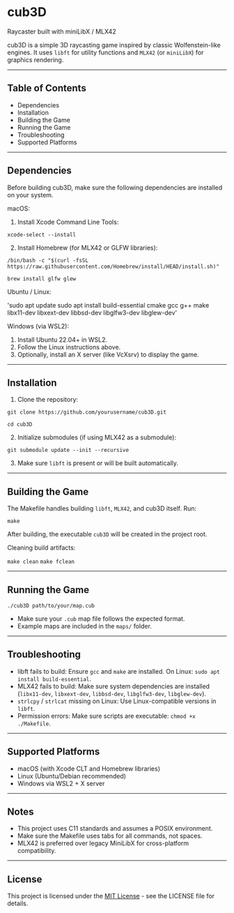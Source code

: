 # cub3D
Raycaster built with miniLibX / MLX42

cub3D is a simple 3D raycasting game inspired by classic Wolfenstein-like engines. It uses `libft` for utility functions and `MLX42` (or `miniLibX`) for graphics rendering.

---

## Table of Contents

- Dependencies
- Installation
- Building the Game
- Running the Game
- Troubleshooting
- Supported Platforms

---

## Dependencies

Before building cub3D, make sure the following dependencies are installed on your system.

macOS:

1. Install Xcode Command Line Tools:

`xcode-select --install`

2. Install Homebrew (for MLX42 or GLFW libraries):

`/bin/bash -c "$(curl -fsSL https://raw.githubusercontent.com/Homebrew/install/HEAD/install.sh)"`

`brew install glfw glew`

Ubuntu / Linux:

'sudo apt update
sudo apt install build-essential cmake gcc g++ make libx11-dev libxext-dev libbsd-dev libglfw3-dev libglew-dev'

Windows (via WSL2):

1. Install Ubuntu 22.04+ in WSL2.
2. Follow the Linux instructions above.
3. Optionally, install an X server (like VcXsrv) to display the game.

---

## Installation

1. Clone the repository:

`git clone https://github.com/yourusername/cub3D.git`

`cd cub3D`

2. Initialize submodules (if using MLX42 as a submodule):

`git submodule update --init --recursive`

3. Make sure `libft` is present or will be built automatically.

---

## Building the Game

The Makefile handles building `libft`, `MLX42`, and cub3D itself. Run:

`make`

After building, the executable `cub3D` will be created in the project root.

Cleaning build artifacts:

`make clean`
`make fclean`

---

## Running the Game

`./cub3D path/to/your/map.cub`

- Make sure your `.cub` map file follows the expected format.  
- Example maps are included in the `maps/` folder.

---

## Troubleshooting

- libft fails to build: Ensure `gcc` and `make` are installed. On Linux: `sudo apt install build-essential`.
- MLX42 fails to build: Make sure system dependencies are installed (`libx11-dev`, `libxext-dev`, `libbsd-dev`, `libglfw3-dev`, `libglew-dev`).
- `strlcpy` / `strlcat` missing on Linux: Use Linux-compatible versions in `libft`.
- Permission errors: Make sure scripts are executable: `chmod +x ./Makefile`.

---

## Supported Platforms

- macOS (with Xcode CLT and Homebrew libraries)  
- Linux (Ubuntu/Debian recommended)  
- Windows via WSL2 + X server

---

## Notes

- This project uses C11 standards and assumes a POSIX environment.  
- Make sure the Makefile uses tabs for all commands, not spaces.  
- MLX42 is preferred over legacy MiniLibX for cross-platform compatibility.

---

## License

This project is licensed under the [MIT License](LICENSE.txt) - see the LICENSE file for details.
